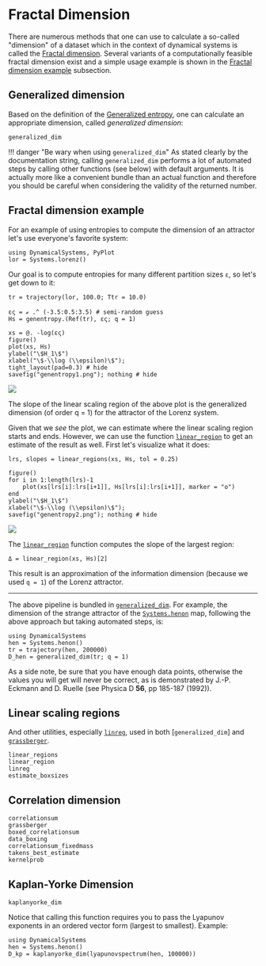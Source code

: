 # Fractal Dimension

There are numerous methods that one can use to calculate a so-called "dimension" of a dataset which in the context of dynamical systems is called the [Fractal dimension](https://en.wikipedia.org/wiki/Fractal_dimension).
Several variants of a computationally feasible fractal dimension exist and a simple usage example is shown in the [Fractal dimension example](@ref) subsection.

## Generalized dimension
Based on the definition of the [Generalized entropy](#ChaosTools.genentropy), one can calculate an appropriate dimension, called *generalized dimension*:
```@docs
generalized_dim
```

!!! danger "Be wary when using `generalized_dim`"
    As stated clearly by the documentation string, calling `generalized_dim` performs a lot of automated steps by calling other functions (see below)
    with default arguments. It is actually more like a convenient bundle than
    an actual function and therefore you should be careful
    when considering the validity of the returned number.

## Fractal dimension example
For an example of using entropies to compute the dimension of an attractor let's use everyone's favorite system:
```@example MAIN
using DynamicalSystems, PyPlot
lor = Systems.lorenz()
```

Our goal is to compute entropies for many different partition sizes `ε`, so let's get down to it:
```@example MAIN
tr = trajectory(lor, 100.0; Ttr = 10.0)

ες = ℯ .^ (-3.5:0.5:3.5) # semi-random guess
Hs = genentropy.(Ref(tr), ες; q = 1)
```

```@example MAIN
xs = @. -log(ες)
figure()
plot(xs, Hs)
ylabel("\$H_1\$")
xlabel("\$-\\log (\\epsilon)\$");
tight_layout(pad=0.3) # hide
savefig("genentropy1.png"); nothing # hide
```
![](genentropy1.png)

The slope of the linear scaling region of the above plot is the generalized dimension (of order q = 1) for the attractor of the Lorenz system.

Given that we _see_ the plot, we can estimate where the linear scaling region starts and ends. However, we can use the function [`linear_region`](@ref) to get an estimate of the result as well. First let's visualize what it does:

```@example MAIN
lrs, slopes = linear_regions(xs, Hs, tol = 0.25)

figure()
for i in 1:length(lrs)-1
    plot(xs[lrs[i]:lrs[i+1]], Hs[lrs[i]:lrs[i+1]], marker = "o")
end
ylabel("\$H_1\$")
xlabel("\$-\\log (\\epsilon)\$");
savefig("genentropy2.png"); nothing # hide
```
![](genentropy2.png)

The [`linear_region`](@ref) function  computes the slope of the largest region:

```@example MAIN
Δ = linear_region(xs, Hs)[2]
```
This result is an approximation of the information dimension (because we used `q = 1`) of the Lorenz attractor.

---

The above pipeline is bundled in [`generalized_dim`](@ref).
For example, the dimension of the strange attractor of the
[`Systems.henon`](@ref) map, following the above approach but taking automated steps, is:
```@example MAIN
using DynamicalSystems
hen = Systems.henon()
tr = trajectory(hen, 200000)
D_hen = generalized_dim(tr; q = 1)
```

As a side note, be sure that you have enough data points, otherwise the values you will get will never be correct, as is demonstrated by
J.-P. Eckmann and D. Ruelle (see Physica D **56**, pp 185-187 (1992)).


## Linear scaling regions
And other utilities, especially [`linreg`](@ref), used in both [`generalized_dim`] and [`grassberger`](@ref).
```@docs
linear_regions
linear_region
linreg
estimate_boxsizes
```

## Correlation dimension
```@docs
correlationsum
grassberger
boxed_correlationsum
data_boxing
correlationsum_fixedmass
takens_best_estimate
kernelprob
```

## Kaplan-Yorke Dimension
```@docs
kaplanyorke_dim
```
Notice that calling this function requires you to pass the Lyapunov exponents in an ordered vector form (largest to smallest). Example:
```@example MAIN
using DynamicalSystems
hen = Systems.henon()
D_kp = kaplanyorke_dim(lyapunovspectrum(hen, 100000))
```
